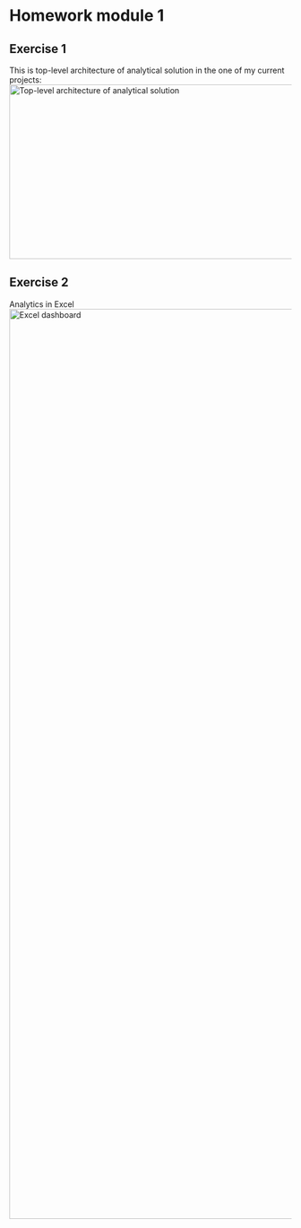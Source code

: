 #  Homework module 1
## Exercise 1
This is top-level architecture of analytical solution in the one of my current projects:
<image src="https://github.com/vkpichugina/datalearn/blob/main/DE101/Module01/Architecture.png" alt="Top-level architecture of analytical solution" height=311 width=525>
## Exercise 2
Analytics in Excel
<image src="https://github.com/vkpichugina/datalearn/blob/main/DE101/Module01/Dashboard%20Superstore.png?raw=true" alt="Excel dashboard" height=1622  width=3172>